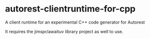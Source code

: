 # autorest-clientruntime-for-cpp
A client runtime for an experimental C++ code generator for Autorest

It requires the jimspr/awaituv library project as well to use.
